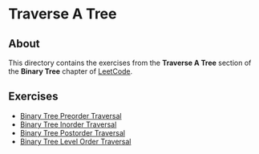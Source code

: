 # Traverse A Tree
## About
This directory contains the exercises from the **Traverse A Tree** section of the **Binary Tree** chapter of [LeetCode](https://leetcode.com/).

## Exercises
* [Binary Tree Preorder Traversal](binary_tree_preorder_traversal)
* [Binary Tree Inorder Traversal](binary_tree_inorder_traversal)
* [Binary Tree Postorder Traversal](binary_tree_postorder_traversal)
* [Binary Tree Level Order Traversal](binary_tree_level_order_traversal)
